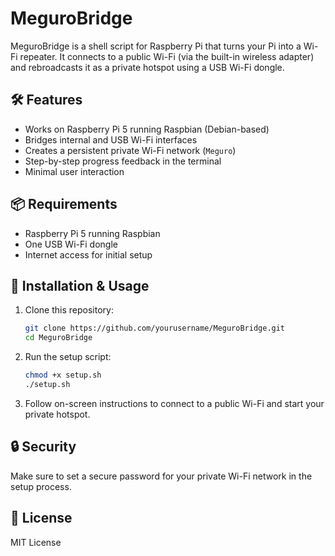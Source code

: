 # MeguroBridge

MeguroBridge is a shell script for Raspberry Pi that turns your Pi into a Wi-Fi repeater. 
It connects to a public Wi-Fi (via the built-in wireless adapter) and rebroadcasts it as a private hotspot using a USB Wi-Fi dongle.

## 🛠️ Features

- Works on Raspberry Pi 5 running Raspbian (Debian-based)
- Bridges internal and USB Wi-Fi interfaces
- Creates a persistent private Wi-Fi network (`Meguro`)
- Step-by-step progress feedback in the terminal
- Minimal user interaction

## 📦 Requirements

- Raspberry Pi 5 running Raspbian
- One USB Wi-Fi dongle
- Internet access for initial setup

## 🚀 Installation & Usage

1. Clone this repository:
    ```bash
    git clone https://github.com/yourusername/MeguroBridge.git
    cd MeguroBridge
    ```

2. Run the setup script:
    ```bash
    chmod +x setup.sh
    ./setup.sh
    ```

3. Follow on-screen instructions to connect to a public Wi-Fi and start your private hotspot.

## 🔒 Security

Make sure to set a secure password for your private Wi-Fi network in the setup process.

## 📖 License

MIT License
